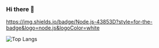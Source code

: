 ### Hi there 👋


https://img.shields.io/badge/Node.js-43853D?style=for-the-badge&logo=node.js&logoColor=white


![Top Langs](https://github-readme-stats.vercel.app/api/top-langs/?username=jehnls&hide=javascript,html)
<!--
**jehnls/jehnls** is a ✨ _special_ ✨ repository because its `README.md` (this file) appears on your GitHub profile.

Here are some ideas to get you started:

- 🔭 I’m currently working on ...
- 🌱 I’m currently learning ...
- 👯 I’m looking to collaborate on ...
- 🤔 I’m looking for help with ...
- 💬 Ask me about ...
- 📫 How to reach me: ...
- 😄 Pronouns: ...
- ⚡ Fun fact: ...
-->
